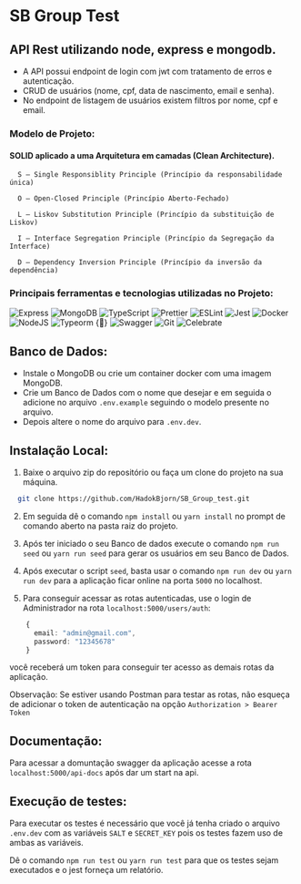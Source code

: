# SB Group Test

## API Rest utilizando node, express e mongodb.

- A API possui endpoint de login com jwt com tratamento de erros e autenticação.
- CRUD de usuários (nome, cpf, data de nascimento, email e senha).
- No endpoint de listagem de usuários existem filtros por nome, cpf e email.

### Modelo de Projeto:

#### SOLID aplicado a uma Arquitetura em camadas (Clean Architecture).

      S — Single Responsiblity Principle (Princípio da responsabilidade única)

      O — Open-Closed Principle (Princípio Aberto-Fechado)

      L — Liskov Substitution Principle (Princípio da substituição de Liskov)

      I — Interface Segregation Principle (Princípio da Segregação da Interface)

      D — Dependency Inversion Principle (Princípio da inversão da dependência)

### Principais ferramentas e tecnologias utilizadas no Projeto:


  ![Express](https://img.shields.io/badge/express-%23404d59.svg?style=for-the-badge&logo=express&logoColor=%2361DAFB)
  ![MongoDB](https://img.shields.io/badge/MongoDB-%234ea94b.svg?style=for-the-badge&logo=mongodb&logoColor=white)
  ![TypeScript](https://img.shields.io/badge/typescript-%23007ACC.svg?style=for-the-badge&logo=typescript&logoColor=white)
  ![Prettier](https://img.shields.io/badge/prettier-1A2C34?style=for-the-badge&logo=prettier&logoColor=F7BA3E)
  ![ESLint](https://img.shields.io/badge/eslint-3A33D1?style=for-the-badge&logo=eslint&logoColor=white)
  ![Jest](https://img.shields.io/badge/-jest-%23C21325?style=for-the-badge&logo=jest&logoColor=white)
  ![Docker](https://img.shields.io/badge/Docker-2CA5E0?style=for-the-badge&logo=docker&logoColor=white)
  ![NodeJS](https://img.shields.io/badge/node.js-6DA55F?style=for-the-badge&logo=node.js&logoColor=white)
  ![Typeorm {📄}](https://img.shields.io/badge/Typeorm_{📄}-ff1600?style=for-the-badge&logo=typeorm&logoColor=white)
  ![Swagger](https://img.shields.io/badge/Swagger-85EA2D?style=for-the-badge&logo=swagger&logoColor=black)
  ![Git](https://img.shields.io/badge/Git-F05032?style=for-the-badge&logo=git&logoColor=white)
  ![Celebrate](https://img.shields.io/badge/Celebrate-19206F?style=for-the-badge&logo=celebrate&logoColor=white)


## Banco de Dados:

  - Instale o MongoDB ou crie um container docker com uma imagem MongoDB.
  - Crie um Banco de Dados com o nome que desejar e em seguida o adicione no arquivo ``.env.example`` seguindo o modelo presente no arquivo.
  - Depois altere o nome do arquivo para ``.env.dev``.

## Instalação Local:

1. Baixe o arquivo zip do repositório ou faça um clone do projeto na sua máquina.

  ```bash
    git clone https://github.com/HadokBjorn/SB_Group_test.git
  ```
2. Em seguida dê o comando `` npm install `` ou `` yarn install `` no prompt de comando aberto na pasta raiz do projeto.

3. Após ter iniciado o seu Banco de dados execute o comando ``npm run seed`` ou ``yarn run seed`` para gerar os usuários em seu Banco de Dados.

4. Após executar o script `seed`, basta usar o comando `npm run dev` ou `yarn run dev` para a aplicação ficar online na porta `5000` no localhost.

5. Para conseguir acessar as rotas autenticadas, use o login de Administrador na rota `localhost:5000/users/auth`:

  ```ts
      {
        email: "admin@gmail.com",
        password: "12345678"
      }
  ```
você receberá um token para conseguir ter acesso as demais rotas da aplicação.

Observação: Se estiver usando Postman para testar as rotas, não esqueça de adicionar o token de autenticação na opção `Authorization > Bearer Token`

## Documentação:

Para acessar a domuntação swagger da aplicação acesse a rota `localhost:5000/api-docs` após dar um start na api.

## Execução de testes:

Para executar os testes é necessário que você já tenha criado o arquivo `.env.dev` com as variáveis `SALT` e `SECRET_KEY` pois os testes fazem uso de ambas as variáveis.

Dê o comando `npm run test` ou `yarn run test` para que os testes sejam executados e o jest forneça um relatório.
